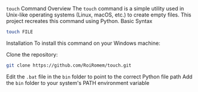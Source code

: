 `touch` Command
Overview
The `touch` command is a simple utility used in Unix-like operating systems (Linux, macOS, etc.) to create empty files. This project recreates this command using Python.
Basic Syntax
```bash
touch FILE
```
Installation
To install this command on your Windows machine:

Clone the repository:
```bash
git clone https://github.com/RoiRomem/touch.git
```
Edit the `.bat` file in the `bin` folder to point to the correct Python file path
Add the `bin` folder to your system's PATH environment variable
